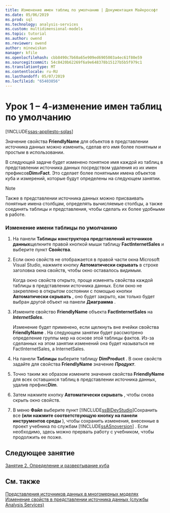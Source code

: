 ```yaml
---
title: Изменение имен таблиц по умолчанию | Документация Майкрософт
ms.date: 05/06/2019
ms.prod: sql
ms.technology: analysis-services
ms.custom: multidimensional-models
ms.topic: tutorial
ms.author: owend
ms.reviewer: owend
author: minewiskan
manager: kfile
ms.openlocfilehash: cbb8490c7b60a65e909ed6905003a4ec61f80e59
ms.sourcegitcommit: 54c8420b62269f6a9e648378b15127b5b5f979c1
ms.translationtype: MT
ms.contentlocale: ru-RU
ms.lasthandoff: 05/07/2019
ms.locfileid: "65403856"
---
```

# <a name="lesson-1-4---modifying-default-table-names"></a>Урок 1 – 4-изменение имен таблиц по умолчанию
[!INCLUDE[ssas-appliesto-sqlas](../../includes/ssas-appliesto-sqlas.md)]

Значение свойства **FriendlyName** для объектов в представлении источника данных можно изменить, сделав его имя более понятным и простым в использовании.  
  
В следующей задаче будет изменено понятное имя каждой из таблиц в представлении источника данных посредством удаления из их имен префиксов**Dim**и**Fact**. Это сделает более понятными имена объектов куба и измерений, которые будут определены на следующем занятии.  
  
> [!NOTE]  
> Также в представлении источника данных можно присваивать понятные имена столбцам, определять вычисляемые столбцы, а также соединять таблицы и представления, чтобы сделать их более удобными в работе.  
  
### <a name="to-modify-the-default-name-of-a-table"></a>Изменение имени таблицы по умолчанию  
  
1.  На панели **Таблицы** **конструктора представлений источников данных**щелкните правой кнопкой мыши таблицу **FactInternetSales** и выберите пункт **Свойства**.  
  
2.  Если окно свойств не отображается в правой части окна Microsoft Visual Studio, нажмите кнопку **Автоматически скрывать** в строке заголовка окна свойств, чтобы окно оставалось видимым.  
  
    Когда окно свойств открыто, проще изменять свойства каждой таблицы в представлении источника данных. Если окно не закреплено в открытом состоянии с помощью кнопки **Автоматически скрывать** , оно будет закрыто, как только будет выбран другой объект на панели **Диаграмма** .  
  
3.  Измените свойство **FriendlyName** объекта **FactInternetSales** на ***InternetSales***.  
  
    Изменение будет применено, если щелкнуть вне ячейки свойства **FriendlyName** . На следующем занятии будет рассмотрено определение группы мер на основе этой таблицы фактов. Из-за сделанных на этом занятии изменений она будет называться не FactInternetSales, а InternetSales.  
  
4.  На панели **Таблицы** выберите таблицу **DimProduct** . В окне свойств задайте для свойства **FriendlyName** значение ***Продукт***.  
  
5.  Точно таким же образом измените значения свойства **FriendlyName** для всех оставшихся таблиц в представлении источника данных, удалив префикс**Dim**.  
  
6.  Затем нажмите кнопку **Автоматически скрывать** , чтобы снова скрыть окно свойств.  
  
7.  В меню **Файл** выберите пункт [!INCLUDE[ssBIDevStudio](../../includes/ssbidevstudio-md.md)]Сохранить все **(или нажмите соответствующую кнопку на панели инструментов среды** ), чтобы сохранить изменения, внесенные в проект учебника по службам [!INCLUDE[ssASnoversion](../../includes/ssasnoversion-md.md)] . Если необходимо, здесь можно прервать работу с учебником, чтобы продолжить ее позже.  
  
## <a name="next-lesson"></a>Следующее занятие  
[Занятие 2. Определение и развертывание куба](lesson-2-defining-and-deploying-a-cube.md)  
  
## <a name="see-also"></a>См. также  
[Представления источников данных в многомерных моделях](../multidimensional-models/data-source-views-in-multidimensional-models.md)  
[Изменение свойств в представлении источника данных (службы Analysis Services)](../multidimensional-models/change-properties-in-a-data-source-view-analysis-services.md)  
  
  
  
